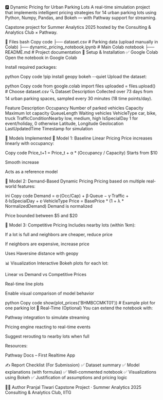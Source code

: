 🅿️ Dynamic Pricing for Urban Parking Lots
A real-time simulation project that implements intelligent pricing strategies for 14 urban parking lots using Python, Numpy, Pandas, and Bokeh — with Pathway support for streaming.

Capstone project for Summer Analytics 2025 hosted by the Consulting & Analytics Club × Pathway.

📁 Files
bash
Copy code
├── dataset.csv                  # Parking data (upload manually in Colab)
├── dynamic_pricing_notebook.ipynb  # Main Colab notebook
├── README.md                    # Project documentation
🚀 Setup & Installation
✅ Google Colab
Open the notebook in Google Colab

Install required packages:

python
Copy code
!pip install geopy bokeh --quiet
Upload the dataset:

python
Copy code
from google.colab import files
uploaded = files.upload()  # Choose dataset.csv
🔍 Dataset Description
Collected over 73 days from 14 urban parking spaces, sampled every 30 minutes (18 time points/day).

Feature	Description
Occupancy	Number of parked vehicles
Capacity	Maximum lot capacity
QueueLength	Waiting vehicles
VehicleType	car, bike, truck
TrafficConditionNearby	low, medium, high
IsSpecialDay	1 for event/holiday, 0 otherwise
Latitude, Longitude	Geolocation
LastUpdatedTime	Timestamp for simulation

🧠 Models Implemented
📘 Model 1: Baseline Linear Pricing
Price increases linearly with occupancy:

Copy code
Price_t+1 = Price_t + α * (Occupancy / Capacity)
Starts from $10

Smooth increase

Acts as a reference model

📗 Model 2: Demand-Based Dynamic Pricing
Pricing based on multiple real-world features:

ini
Copy code
Demand = α·(Occ/Cap) + β·Queue − γ·Traffic + δ·IsSpecialDay + ε·VehicleType
Price = BasePrice * (1 + λ * NormalizedDemand)
Demand is normalized

Price bounded between $5 and $20

📙 Model 3: Competitive Pricing
Includes nearby lots (within 1km):

If a lot is full and neighbors are cheaper, reduce price

If neighbors are expensive, increase price

Uses Haversine distance with geopy

📊 Visualization
Interactive Bokeh plots for each lot:

Linear vs Demand vs Competitive Prices

Real-time line plots

Enable visual comparison of model behavior

python
Copy code
show(plot_prices('BHMBCCMKT01'))  # Example plot for one parking lot
🔄 Real-Time (Optional)
You can extend the notebook with:

Pathway integration to simulate streaming

Pricing engine reacting to real-time events

Suggest rerouting to nearby lots when full

Resources:

Pathway Docs – First Realtime App

✍️ Report Checklist (For Submission)
✅ Dataset summary
✅ Model explanations (with formulas)
✅ Well-commented notebook
✅ Visualizations using Bokeh
✅ Justification of assumptions and pricing logic

👨‍💻 Author
Pranjal Tiwari
Capstone Project · Summer Analytics 2025
Consulting & Analytics Club, IITG

